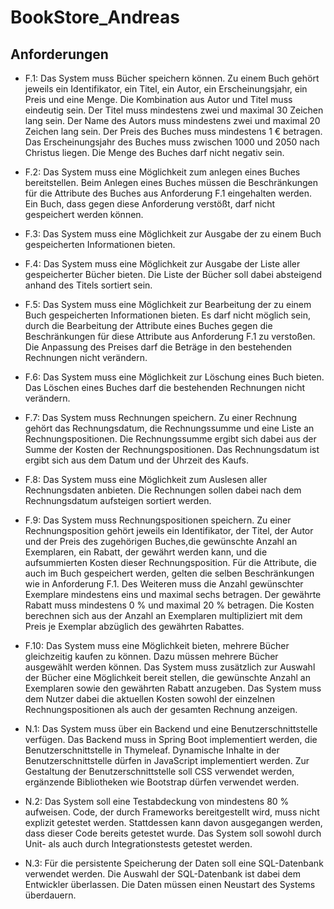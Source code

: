 # BookStore_Andreas

## Anforderungen

* F.1: Das System muss Bücher speichern können.
Zu einem Buch gehört jeweils ein Identifikator, ein Titel, ein Autor, ein Erscheinungsjahr, ein Preis und eine Menge.
Die Kombination aus Autor und Titel muss eindeutig sein.
Der Titel muss mindestens zwei und maximal 30 Zeichen lang sein.
Der Name des Autors muss mindestens zwei und maximal 20 Zeichen lang sein.
Der Preis des Buches muss mindestens 1 € betragen.
Das Erscheinungsjahr des Buches muss zwischen 1000 und 2050 nach Christus liegen.
Die Menge des Buches darf nicht negativ sein.

* F.2: Das System muss eine Möglichkeit zum anlegen eines Buches bereitstellen.
Beim Anlegen eines Buches müssen die Beschränkungen für die Attribute des Buches aus Anforderung F.1 eingehalten werden.
Ein Buch, dass gegen diese Anforderung verstößt, darf nicht gespeichert werden können.

* F.3: Das System muss eine Möglichkeit zur Ausgabe der zu einem Buch gespeicherten Informationen bieten.

* F.4: Das System muss eine Möglichkeit zur Ausgabe der Liste aller gespeicherter Bücher bieten.
Die Liste der Bücher soll dabei absteigend anhand des Titels sortiert sein.

* F.5: Das System muss eine Möglichkeit zur Bearbeitung der zu einem Buch gespeicherten Informationen bieten.
Es darf nicht möglich sein, durch die Bearbeitung der Attribute eines Buches gegen die Beschränkungen für diese Attribute aus Anforderung F.1 zu verstoßen.
Die Anpassung des Preises darf die Beträge in den bestehenden Rechnungen nicht verändern.

* F.6: Das System muss eine Möglichkeit zur Löschung eines Buch bieten.
Das Löschen eines Buches darf die bestehenden Rechnungen nicht verändern.

* F.7: Das System muss Rechnungen speichern.
Zu einer Rechnung gehört das Rechnungsdatum, die Rechnungssumme und eine Liste an Rechnungspositionen.
Die Rechnungssumme ergibt sich dabei aus der Summe der Kosten der Rechnungspositionen.
Das Rechnungsdatum ist ergibt sich aus dem Datum und der Uhrzeit des Kaufs.

* F.8: Das System muss eine Möglichkeit zum Auslesen aller Rechnungsdaten anbieten.
Die Rechnungen sollen dabei nach dem Rechnungsdatum aufsteigen sortiert werden.

* F.9: Das System muss Rechnungspositionen speichern.
Zu einer Rechnungsposition gehört jeweils ein Identifikator, der Titel, der Autor und der Preis des zugehörigen Buches,die gewünschte Anzahl an Exemplaren, ein Rabatt, der gewährt werden kann, und die aufsummierten Kosten dieser Rechnungsposition.
Für die Attribute, die auch im Buch gespeichert werden, gelten die selben Beschränkungen wie in Anforderung F.1.
Des Weiteren muss die Anzahl gewünschter Exemplare mindestens eins und maximal sechs betragen.
Der gewährte Rabatt muss mindestens 0 % und maximal 20 % betragen.
Die Kosten berechnen sich aus der Anzahl an Exemplaren multipliziert mit dem Preis je Exemplar abzüglich des gewährten Rabattes.

* F.10: Das System muss eine Möglichkeit bieten, mehrere Bücher gleichzeitig kaufen zu können.
Dazu müssen mehrere Bücher ausgewählt werden können.
Das System muss zusätzlich zur Auswahl der Bücher eine Möglichkeit bereit stellen, die gewünschte Anzahl an Exemplaren sowie den gewährten Rabatt anzugeben.
Das System muss dem Nutzer dabei die aktuellen Kosten sowohl der einzelnen Rechnungspositionen als auch der gesamten Rechnung anzeigen.

* N.1: Das System muss über ein Backend und eine Benutzerschnittstelle verfügen.
Das Backend muss in Spring Boot implementiert werden, die Benutzerschnittstelle in Thymeleaf.
Dynamische Inhalte in der Benutzerschnittstelle dürfen in JavaScript implementiert werden.
Zur Gestaltung der Benutzerschnittstelle soll CSS verwendet werden, ergänzende Bibliotheken wie Bootstrap dürfen verwendet werden.

* N.2: Das System soll eine Testabdeckung von mindestens 80 % aufweisen.
Code, der durch Frameworks bereitgestellt wird, muss nicht explizit getestet werden.
Stattdessen kann davon ausgegangen werden, dass dieser Code bereits getestet wurde.
Das System soll sowohl durch Unit- als auch durch Integrationstests getestet werden.

* N.3: Für die persistente Speicherung der Daten soll eine SQL-Datenbank verwendet werden.
Die Auswahl der SQL-Datenbank ist dabei dem Entwickler überlassen.
Die Daten müssen einen Neustart des Systems überdauern.
